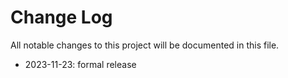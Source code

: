 # Change Log
All notable changes to this project will be documented in this file.  

- 2023-11-23: formal release  
  
  